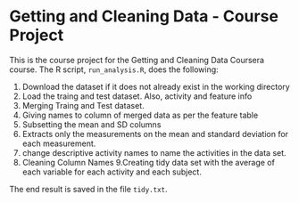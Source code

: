 # Getting and Cleaning Data - Course Project

This is the course project for the Getting and Cleaning Data Coursera course.
The R script, `run_analysis.R`, does the following:

1. Download the dataset if it does not already exist in the working directory
2. Load the traing and test dataset. Also, activity and feature info
3. Merging Traing and Test dataset.
4. Giving names to column of merged data as per the feature table
5. Subsetting the mean and SD columns
6. Extracts only the measurements on the mean and standard deviation for each measurement.
7. change descriptive activity names to name the activities in the data set.
8. Cleaning Column Names
9.Creating tidy data set with the average of each variable for each activity and each subject.

The end result is saved in the file `tidy.txt`.
